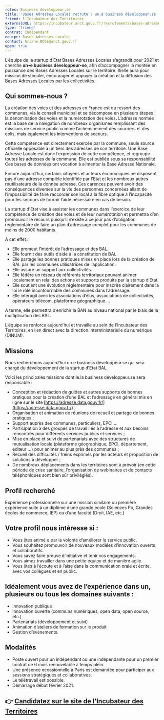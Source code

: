 ```yaml
---
roles: Business développeur.se
title: 'Bases Adresses Locales recrute : un.e business développeur.se'
friend: l'Incubateur des Territoires
externalURL: https://incubateur.anct.gouv.fr/recrutements/bases-adresses-locales-business-developpeur-se-3e8e606165a93ddd083d874cf1adcc52/
type: 'friend'
contrat: indépendant
equipe: Bases Adresses Locales
contact: Ariane.ROSE@anct.gouv.fr
open: true
---
```

L’équipe de la startup d’Etat Bases Adresses Locales s’agrandit pour 2021 et cherche **un•e business développeur•se**, afin d’accompagner la montée en puissance des Bases Adresses Locales sur le territoire. Il/elle aura pour mission de stimuler, encourager et appuyer la création et la diffusion des Bases Adresses Locales par les collectivités.

## Qui sommes-nous ?

La création des voies et des adresses en France est du ressort des communes, via le conseil municipal et se décompose en plusieurs étapes : la dénomination des voies et la numérotation des voies. L’adresse normée est la base de la navigation de nombreux organismes remplissant des missions de service public comme l’acheminement des courriers et des colis, mais également les interventions de secours.

Cette compétence est directement exercée par la commune, seule source officielle opposable à un tiers des adresses de son territoire. Une Base Adresse Locale est donc l’expression de cette compétence, et regroupe toutes les adresses de la commune. Elle est publiée sous sa responsabilité. Ces bases de données ont vocation à alimenter la Base Adresse Nationale.

Encore aujourd’hui, certains citoyens et acteurs économiques ne disposent pas d’une adresse complète identifiée par l’Etat et les nombreux autres réutilisateurs de la donnée adresse. Ces carences peuvent avoir des conséquences diverses sur la vie des personnes concernées allant de l’impossibilité de faire raccorder son local à la fibre optique à l’incapacité pour les secours de fournir l’aide nécessaire en cas de besoin.

La startup d’Etat vise à assister les communes dans l’exercice de leur compétence de création des voies et de leur numérotation et permettra d’en promouvoir le recours puisqu’il n’existe à ce jour pas d’obligation réglementaire de faire un plan d’adressage complet pour les communes de moins de 2000 habitants.

A cet effet :
- Elle promeut l’intérêt de l’adressage et des BAL.
- Elle fournit des outils d’aide à la constitution de BAL.
- Elle partage les bonnes pratiques mises en place lors de la création de BAL par les communes utilisatrices de l’application.
- Elle assure un support aux collectivités.
- Elle fédère un réseau de référents territoriaux pouvant animer localement en relai des actions et supports produits par la startup d’Etat.
- Elle soutient une évolution réglementaire pour inscrire clairement dans la loi le rôle incontournable des communes dans l’adressage.
- Elle interagit avec les associations d’élus, associations de collectivités, opérateurs télécom, plateforme géographique …

A terme, elle permettra d’enrichir la BAN au niveau national par le biais de la multiplication des BAL.

L’équipe se renforce aujourd’hui et travaille au sein de l’Incubateur des Territoires, en lien direct avec la direction interministérielle du numérique (DINUM).

## Missions

Nous recherchons aujourd’hui un.e business développeur.se qui sera chargé du développement de la startup d’Etat BAL.

Voici les principales missions dont le.la business développeur.se sera responsable :

- Conception et rédaction de guides et autres supports de bonnes pratiques pour la création d’une BAL et l’adressage en général mis en ligne sur le site [https://adresse.data.gouv.fr/](https://adresse.data.gouv.fr/) ;
- Organisation et animation de réunions de recueil et partage de bonnes pratiques ;
- Support auprès des communes, particuliers, EPCI …
- Participation à des groupes de travail liés à l’adresse et aux besoins rencontrés pour différents services publics et services ;
- Mise en place et suivi de partenariats avec des structures de mutualisation locale (plateforme géographique, EPCI, département, éditeur …) pour animer au plus près des communes ;
- Recueil des difficultés / freins exprimés par les acteurs et proposition de solutions à développer ;
- De nombreux déplacements dans les territoires sont à prévoir (en cette période de crise sanitaire, l’organisation de webinaires et de contacts téléphoniques sont bien sûr privilégiés).

## Profil recherché

Expérience professionnelle sur une mission similaire ou première expérience suite à un diplôme d’une grande école (Sciences Po, Grandes écoles de commerce, IEP) ou d’une faculté (Droit, IAE, etc.)

## Votre profil nous intéresse si :

- Vous êtes animé·e par la volonté d’améliorer le service public.
- Vous souhaitez promouvoir de nouveaux modèles d’innovation ouverts et collaboratifs.
- Vous savez faire preuve d’initiative et tenir vos engagements.
- Vous aimez travailler dans une petite équipe et de manière agile.
- Vous êtes à l’écoute et à l’aise dans la communication orale et écrite, avec vos collègues et en public.

## Idéalement vous avez de l’expérience dans un, plusieurs ou tous les domaines suivants :

- Innovation publique
- Innovation ouverte (communs numériques, open data, open source, etc.)
- Partenariats (développement et suivi)
- Animation d’ateliers de formation sur le produit
- Gestion d’événements.

## Modalités
- Poste ouvert pour un indépendant ou une indépendante pour un premier contrat de 6 mois renouvelable à temps plein.
- Une présence occasionnelle à Paris est demandée pour participer aux sessions stratégiques et collaboratives.
- Le télétravail est possible.
- Démarrage début février 2021.

## 👉 [Candidatez sur le site de l’Incubateur des Territoires](https://incubateur.anct.gouv.fr/recrutements/bases-adresses-locales-business-developpeur-se-3e8e606165a93ddd083d874cf1adcc52/)
